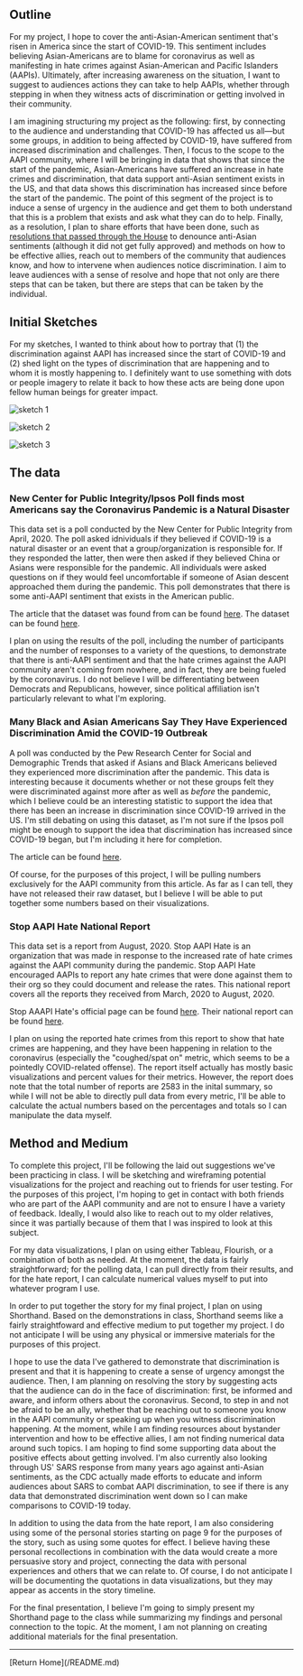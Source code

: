 ## Outline 

For my project, I hope to cover the anti-Asian-American sentiment that's risen in America since the start of COVID-19. This sentiment includes believing Asian-Americans are to blame for coronavirus as well as manifesting in hate crimes against Asian-American and Pacific Islanders (AAPIs). Ultimately, after increasing awareness on the situation, I want to suggest to audiences actions they can take to help AAPIs, whether through stepping in when they witness acts of discrimination or getting involved in their community. 

I am imagining structuring my project as the following: first, by connecting to the audience and understanding that COVID-19 has affected us all&mdash;but some groups, in addition to being affected by COVID-19, have suffered from increased discrimination and challenges. Then, I focus to the scope to the AAPI community, where I will be bringing in data that shows that since the start of the pandemic, Asian-Americans have suffered an increase in hate crimes and discrimination, that data support anti-Asian sentiment exists in the US, and that data shows this discrimination has increased since before the start of the pandemic. The point of this segment of the project is to induce a sense of urgency in the audience and get them to both understand that this is a problem that exists and ask what they can do to help. Finally, as a resolution, I plan to share efforts that have been done, such as [resolutions that passed through the House](https://meng.house.gov/media-center/press-releases/house-passes-meng-resolution-to-denounce-anti-asian-sentiment-related-to) to denounce anti-Asian sentiments (although it did not get fully approved) and methods on how to be effective allies, reach out to members of the community that audiences know, and how to intervene when audiences notice discrimination. I aim to leave audiences with a sense of resolve and hope that not only are there steps that can be taken, but there are steps that can be taken by the individual. 

## Initial Sketches 

For my sketches, I wanted to think about how to portray that (1) the discrimination against AAPI has increased since the start of COVID-19 and (2) shed light on the types of discrimination that are happening and to whom it is mostly happening to. I definitely want to use something with dots or people imagery to relate it back to how these acts are being done upon fellow human beings for greater impact. 

![sketch 1](https://i.imgur.com/OulcbOk.jpg)

![sketch 2](https://i.imgur.com/1f6CHZY.jpg) 

![sketch 3](https://i.imgur.com/buKjjCM.jpg) 

## The data 

### New Center for Public Integrity/Ipsos Poll finds most Americans say the Coronavirus Pandemic is a Natural Disaster 

This data set is a poll conducted by the New Center for Public Integrity from April, 2020. The poll asked idnividuals if they believed if COVID-19 is a natural disaster or an event that a group/organization is responsible for. If they responded the latter, then were then asked if they believed China or Asians were responsible for the pandemic. All individuals were asked questions on if they would feel uncomfortable if someone of Asian descent approached them during the pandemic. This poll demonstrates that there is some anti-AAPI sentiment that exists in the American public. 

The article that the dataset was found from can be found [here](https://www.ipsos.com/en-us/news-polls/center-for-public-integrity-poll-2020). The dataset can be found [here](https://www.ipsos.com/sites/default/files/ct/news/documents/2020-04/topline-center-for-public-integrity-042820.pdf). 

I plan on using the results of the poll, including the number of participants and the number of responses to a variety of the questions, to demonstrate that there is anti-AAPI sentiment and that the hate crimes against the AAPI community aren't coming from nowhere, and in fact, they are being fueled by the coronavirus. I do not believe I will be differentiating between Democrats and Republicans, however, since political affiliation isn't particularly relevant to what I'm exploring. 

### Many Black and Asian Americans Say They Have Experienced Discrimination Amid the COVID-19 Outbreak

A poll was conducted by the Pew Research Center for Social and Demographic Trends that asked if Asians and Black Americans believed they experienced more discrimination after the pandemic. This data is interesting because it documents whether or not these groups felt they were discriminated against more after as well as *before* the pandemic, which I believe could be an interesting statistic to support the idea that there has been an increase in discrimination since COVID-19 arrived in the US. I'm still debating on using this dataset, as I'm not sure if the Ipsos poll might be enough to support the idea that discrimination has increased since COVID-19 began, but I'm including it here for completion. 

The article can be found [here](https://www.pewresearch.org/social-trends/2020/07/01/many-black-and-asian-americans-say-they-have-experienced-discrimination-amid-the-covid-19-outbreak/). 

Of course, for the purposes of this project, I will be pulling numbers exclusively for the AAPI community from this article. As far as I can tell, they have not released their raw dataset, but I believe I will be able to put together some numbers based on their visualizations. 

### Stop AAPI Hate National Report 

This data set is a report from August, 2020. Stop AAPI Hate is an organization that was made in response to the increased rate of hate crimes against the AAPI community during the pandemic. Stop AAPI Hate encouraged AAPIs to report any hate crimes that were done against them to their org so they could document and release the rates. This national report covers all the reports they received from March, 2020 to August, 2020. 

Stop AAAPI Hate's official page can be found [here](https://stopaapihate.org/). Their national report can be found [here](https://secureservercdn.net/104.238.69.231/a1w.90d.myftpupload.com/wp-content/uploads/2020/10/Stop_AAPI_Hate_National_Report_200805.pdf). 

I plan on using the reported hate crimes from this report to show that hate crimes are happening, and they have been happening in relation to the coronavirus (especially the "coughed/spat on" metric, which seems to be a pointedly COVID-related offense). The report itself actually has mostly basic visualizations and percent values for their metrics. However, the report does note that the total number of reports are 2583 in the inital summary, so while I will not be able to directly pull data from every metric, I'll be able to calculate the actual numbers based on the percentages and totals so I can manipulate the data myself. 

## Method and Medium 

To complete this project, I'll be following the laid out suggestions we've been practicing in class. I will be sketching and wireframing potential visualizations for the project and reaching out to friends for user testing. For the purposes of this project, I'm hoping to get in contact with both friends who are part of the AAPI community and are not to ensure I have a variety of feedback. Ideally, I would also like to reach out to my older relatives, since it was partially because of them that I was inspired to look at this subject. 

For my data visualizations, I plan on using either Tableau, Flourish, or a combination of both as needed. At the moment, the data is fairly straightforward; for the polling data, I can pull directly from their results, and for the hate report, I can calculate numerical values myself to put into whatever program I use.

In order to put together the story for my final project, I plan on using Shorthand. Based on the demonstrations in class, Shorthand seems like a fairly straightfoward and effective medium to put together my project. I do not anticipate I will be using any physical or immersive materials for the purposes of this project. 

I hope to use the data I've gathered to demonstrate that discrimination is present and that it is happening to create a sense of urgency amongst the audience. Then, I am planning on resolving the story by suggesting acts that the audience can do in the face of discrimination: first, be informed and aware, and inform others about the coronavirus. Second, to step in and not be afraid to be an ally, whether that be reaching out to someone you know in the AAPI community or speaking up when you witness discrimination happening. At the moment, while I am finding resources about bystander intervention and how to be effective allies, I am not finding numerical data around such topics. I am hoping to find some supporting data about the positive effects about getting involved. I'm also currently also looking through US' SARS response from many years ago against anti-Asian sentiments, as the CDC actually made efforts to educate and inform audiences about SARS to combat AAPI discrimination, to see if there is any data that demonstrated discrimination went down so I can make comparisons to COVID-19 today. 

In addition to using the data from the hate report, I am also considering using some of the personal stories starting on page 9 for the purposes of the story, such as using some quotes for effect. I believe having these personal recollections in combination with the data would create a more persuasive story and project, connecting the data with personal experiences and others that we can relate to. Of course, I do not anticipate I will be documenting the quotations in data visualizations, but they may appear as accents in the story timeline. 

For the final presentation, I believe I'm going to simply present my Shorthand page to the class while summarizing my findings and personal connection to the topic. At the moment, I am not planning on creating additional materials for the final presentation. 
<hr> 
[Return Home](/README.md)
